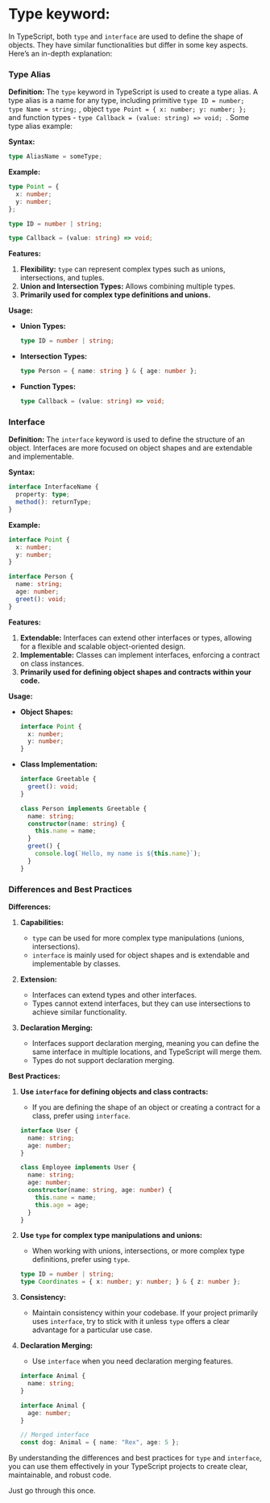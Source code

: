# Type keyword:

In TypeScript, both `type` and `interface` are used to define the shape of objects. They have similar functionalities but differ in some key aspects. Here’s an in-depth explanation:

### Type Alias

**Definition:** The `type` keyword in TypeScript is used to create a type alias. A type alias is a name for any type, including primitive `` type ID = number;
type Name = string;
``
, object ``type Point = {
  x: number;
  y: number;
};
`` and function types - ``type Callback = (value: string) => void;
``.
Some type alias example:

**Syntax:**
```typescript
type AliasName = someType;
```

**Example:**
```typescript
type Point = {
  x: number;
  y: number;
};

type ID = number | string;

type Callback = (value: string) => void;
```

**Features:**
1. **Flexibility:** `type` can represent complex types such as unions, intersections, and tuples.
2. **Union and Intersection Types:** Allows combining multiple types.
3. **Primarily used for complex type definitions and unions.**

**Usage:**
- **Union Types:**
  ```typescript
  type ID = number | string;
  ```
- **Intersection Types:**
  ```typescript
  type Person = { name: string } & { age: number };
  ```
- **Function Types:**
  ```typescript
  type Callback = (value: string) => void;
  ```

### Interface

**Definition:** The `interface` keyword is used to define the structure of an object. Interfaces are more focused on object shapes and are extendable and implementable.

**Syntax:**
```typescript
interface InterfaceName {
  property: type;
  method(): returnType;
}
```

**Example:**
```typescript
interface Point {
  x: number;
  y: number;
}

interface Person {
  name: string;
  age: number;
  greet(): void;
}
```

**Features:**
1. **Extendable:** Interfaces can extend other interfaces or types, allowing for a flexible and scalable object-oriented design.
2. **Implementable:** Classes can implement interfaces, enforcing a contract on class instances.
3. **Primarily used for defining object shapes and contracts within your code.**

**Usage:**
- **Object Shapes:**
  ```typescript
  interface Point {
    x: number;
    y: number;
  }
  ```
- **Class Implementation:**
  ```typescript
  interface Greetable {
    greet(): void;
  }

  class Person implements Greetable {
    name: string;
    constructor(name: string) {
      this.name = name;
    }
    greet() {
      console.log(`Hello, my name is ${this.name}`);
    }
  }
  ```

### Differences and Best Practices

**Differences:**
1. **Capabilities:**
   - `type` can be used for more complex type manipulations (unions, intersections).
   - `interface` is mainly used for object shapes and is extendable and implementable by classes.
   
2. **Extension:**
   - Interfaces can extend types and other interfaces.
   - Types cannot extend interfaces, but they can use intersections to achieve similar functionality.

3. **Declaration Merging:**
   - Interfaces support declaration merging, meaning you can define the same interface in multiple locations, and TypeScript will merge them.
   - Types do not support declaration merging.

**Best Practices:**

1. **Use `interface` for defining objects and class contracts:**
   - If you are defining the shape of an object or creating a contract for a class, prefer using `interface`.
   ```typescript
   interface User {
     name: string;
     age: number;
   }

   class Employee implements User {
     name: string;
     age: number;
     constructor(name: string, age: number) {
       this.name = name;
       this.age = age;
     }
   }
   ```

2. **Use `type` for complex type manipulations and unions:**
   - When working with unions, intersections, or more complex type definitions, prefer using `type`.
   ```typescript
   type ID = number | string;
   type Coordinates = { x: number; y: number; } & { z: number };
   ```

3. **Consistency:**
   - Maintain consistency within your codebase. If your project primarily uses `interface`, try to stick with it unless `type` offers a clear advantage for a particular use case.

4. **Declaration Merging:**
   - Use `interface` when you need declaration merging features.
   ```typescript
   interface Animal {
     name: string;
   }

   interface Animal {
     age: number;
   }

   // Merged interface
   const dog: Animal = { name: "Rex", age: 5 };
   ```

By understanding the differences and best practices for `type` and `interface`, you can use them effectively in your TypeScript projects to create clear, maintainable, and robust code.

Just go through this once.